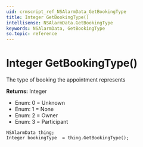 ```yaml
---
uid: crmscript_ref_NSAlarmData_GetBookingType
title: Integer GetBookingType()
intellisense: NSAlarmData.GetBookingType
keywords: NSAlarmData, GetBookingType
so.topic: reference
---
```


# Integer GetBookingType()

The type of booking the appointment represents

**Returns:** Integer

* Enum: 0 = Unknown 
* Enum: 1 = None 
* Enum: 2 = Owner 
* Enum: 3 = Participant 

```crmscript
NSAlarmData thing;
Integer bookingType  = thing.GetBookingType();
```

